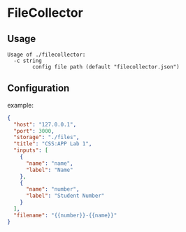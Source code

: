 # FileCollector

## Usage

```
Usage of ./filecollector:
  -c string
        config file path (default "filecollector.json")
```

## Configuration

example:

```json
{
  "host": "127.0.0.1",
  "port": 3000,
  "storage": "./files",
  "title": "CSS:APP Lab 1",
  "inputs": [
    {
      "name": "name",
      "label": "Name"
    },
    {
      "name": "number",
      "label": "Student Number"
    }
  ],
  "filename": "{{number}}-{{name}}"
}
```